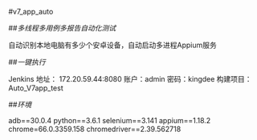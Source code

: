 #v7_app_auto

##*多线程多用例多报告自动化测试*


自动识别本地电脑有多少个安卓设备，自动启动多进程Appium服务

##*一键执行*



Jenkins 地址：
172.20.59.44:8080
账户：admin
密码：kingdee
构建项目：Auto_V7app_test

##*环境*


adb==30.0.4
python==3.6.1
selenium==3.141
appium==1.18.2
chrome=66.0.3359.158
chromedriver==2.39.562718
